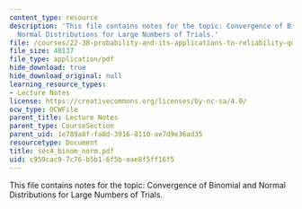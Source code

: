 ```yaml
---
content_type: resource
description: 'This file contains notes for the topic: Convergence of Binomial and
  Normal Distributions for Large Numbers of Trials.'
file: /courses/22-38-probability-and-its-applications-to-reliability-quality-control-and-risk-assessment-fall-2005/c959cac97c76b5b16f5beae8f5ff16f5_sec4_binom_norm.pdf
file_size: 40137
file_type: application/pdf
hide_download: true
hide_download_original: null
learning_resource_types:
- Lecture Notes
license: https://creativecommons.org/licenses/by-nc-sa/4.0/
ocw_type: OCWFile
parent_title: Lecture Notes
parent_type: CourseSection
parent_uid: 1e789a8f-fa8d-3916-8110-ae7d9e36ad35
resourcetype: Document
title: sec4_binom_norm.pdf
uid: c959cac9-7c76-b5b1-6f5b-eae8f5ff16f5
---
```

This file contains notes for the topic: Convergence of Binomial and Normal Distributions for Large Numbers of Trials.